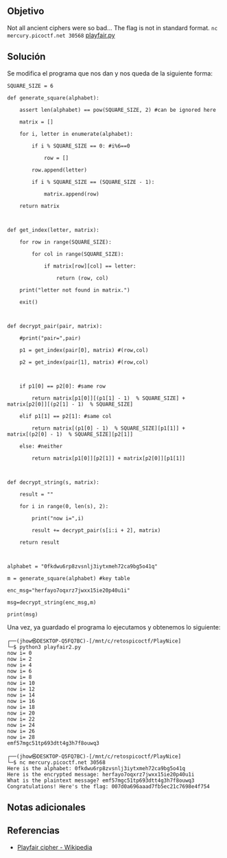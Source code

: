 ## Objetivo
Not all ancient ciphers were so bad... The flag is not in standard format. `nc mercury.picoctf.net 30568` [playfair.py](https://mercury.picoctf.net/static/9e655bebf3ad245e74ce5ca3a8352af1/playfair.py)
## Solución
Se modifica el programa que nos dan y nos queda de la siguiente forma:
```
SQUARE_SIZE = 6

def generate_square(alphabet):

    assert len(alphabet) == pow(SQUARE_SIZE, 2) #can be ignored here

    matrix = []

    for i, letter in enumerate(alphabet):

        if i % SQUARE_SIZE == 0: #i%6==0

            row = []

        row.append(letter)

        if i % SQUARE_SIZE == (SQUARE_SIZE - 1):

            matrix.append(row)

    return matrix

  

def get_index(letter, matrix):

    for row in range(SQUARE_SIZE):

        for col in range(SQUARE_SIZE):

            if matrix[row][col] == letter:

                return (row, col)

    print("letter not found in matrix.")

    exit()

  

def decrypt_pair(pair, matrix):

    #print("pair=",pair)

    p1 = get_index(pair[0], matrix) #(row,col)

    p2 = get_index(pair[1], matrix) #(row,col)

  

    if p1[0] == p2[0]: #same row

        return matrix[p1[0]][(p1[1] - 1)  % SQUARE_SIZE] + matrix[p2[0]][(p2[1] - 1)  % SQUARE_SIZE]

    elif p1[1] == p2[1]: #same col

        return matrix[(p1[0] - 1)  % SQUARE_SIZE][p1[1]] + matrix[(p2[0] - 1)  % SQUARE_SIZE][p2[1]]

    else: #neither

        return matrix[p1[0]][p2[1]] + matrix[p2[0]][p1[1]]

  

def decrypt_string(s, matrix):

    result = ""

    for i in range(0, len(s), 2):

        print("now i=",i)

        result += decrypt_pair(s[i:i + 2], matrix)

    return result

  

alphabet = "0fkdwu6rp8zvsnlj3iytxmeh72ca9bg5o41q"

m = generate_square(alphabet) #key table

enc_msg="herfayo7oqxrz7jwxx15ie20p40u1i"

msg=decrypt_string(enc_msg,m)

print(msg)
```

Una vez, ya guardado el programa lo ejecutamos y obtenemos lo siguiente:
```
┌──(jhow㉿DESKTOP-Q5FQ7BC)-[/mnt/c/retospicoctf/PlayNice]
└─$ python3 playfair2.py
now i= 0
now i= 2
now i= 4
now i= 6
now i= 8
now i= 10
now i= 12
now i= 14
now i= 16
now i= 18
now i= 20
now i= 22
now i= 24
now i= 26
now i= 28
emf57mgc51tp693dtt4g3h7f8ouwq3

┌──(jhow㉿DESKTOP-Q5FQ7BC)-[/mnt/c/retospicoctf/PlayNice]
└─$ nc mercury.picoctf.net 30568
Here is the alphabet: 0fkdwu6rp8zvsnlj3iytxmeh72ca9bg5o41q
Here is the encrypted message: herfayo7oqxrz7jwxx15ie20p40u1i
What is the plaintext message? emf57mgc51tp693dtt4g3h7f8ouwq3
Congratulations! Here's the flag: 007d0a696aaad7fb5ec21c7698e4f754
```
## Notas adicionales

## Referencias
+ [Playfair cipher - Wikipedia](https://en.wikipedia.org/wiki/Playfair_cipher) 